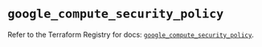 # `google_compute_security_policy`

Refer to the Terraform Registry for docs: [`google_compute_security_policy`](https://registry.terraform.io/providers/hashicorp/google-beta/6.26.0/docs/resources/google_compute_security_policy).
